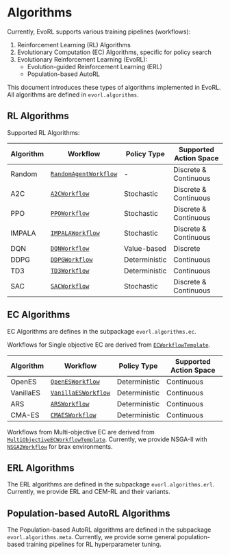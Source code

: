 # Algorithms

Currently, EvoRL supports various training pipelines (workflows):

1. Reinforcement Learning (RL) Algorithms
2. Evolutionary Computation (EC) Algorithms, specific for policy search
3. Evolutionary Reinforcement Learning (EvoRL):
    - Evolution-guided Reinforcement Learning (ERL)
    - Population-based AutoRL

This document introduces these types of algorithms implemented in EvoRL. All algorithms are defined in `evorl.algorithms`.

## RL Algorithms

Supported RL Algorithms:

| Algorithm | Workflow                                                                    | Policy Type   | Supported Action Space |
| --------- | --------------------------------------------------------------------------- | ------------- | ---------------------- |
| Random    | [`RandomAgentWorkflow`](#evorl.algorithms.random_agent.RandomAgentWorkflow) | -             | Discrete & Continuous  |
| A2C       | [`A2CWorkflow`](#evorl.algorithms.a2c.A2CWorkflow)                          | Stochastic    | Discrete & Continuous  |
| PPO       | [`PPOWorkflow`](#evorl.algorithms.ppo.PPOWorkflow)                          | Stochastic    | Discrete & Continuous  |
| IMPALA    | [`IMPALAWorkflow`](#evorl.algorithms.impala.IMPALAWorkflow)                 | Stochastic    | Discrete & Continuous  |
| DQN       | [`DQNWorkflow`](#evorl.algorithms.dqn.DQNWorkflow)                          | Value-based   | Discrete               |
| DDPG      | [`DDPGWorkflow`](#evorl.algorithms.ddpg.DDPGWorkflow)                       | Deterministic | Continuous             |
| TD3       | [`TD3Workflow`](#evorl.algorithms.td3.TD3Workflow)                          | Deterministic | Continuous             |
| SAC       | [`SACWorkflow`](#evorl.algorithms.sac.SACWorkflow)                          | Stochastic    | Discrete & Continuous  |

## EC Algorithms

EC Algorithms are defines in the subpackage `evorl.algorithms.ec`.

Workflows for Single objective EC are derived from [`ECWorkflowTemplate`](#evorl.workflows.ec_workflow.ECWorkflowTemplate).

| Algorithm | Workflow                                                                    | Policy Type   | Supported Action Space |
| --------- | --------------------------------------------------------------------------- | ------------- | ---------------------- |
| OpenES    | [`OpenESWorkflow`](#evorl.algorithms.ec.so.openes.OpenESWorkflow)           | Deterministic | Continuous             |
| VanillaES | [`VanillaESWorkflow`](#evorl.algorithms.ec.so.vanilla_es.VanillaESWorkflow) | Deterministic | Continuous             |
| ARS       | [`ARSWorkflow`](#evorl.algorithms.ec.so.ars.ARSWorkflow)                    | Deterministic | Continuous             |
| CMA-ES    | [`CMAESWorkflow`](#evorl.algorithms.ec.so.cmaes.CMAESWorkflow)              | Deterministic | Continuous             |


Workflows from Multi-objective EC are derived from [`MultiObjectiveECWorkflowTemplate`](#evorl.workflows.ec_workflow.MultiObjectiveECWorkflowTemplate). Currently, we provide NSGA-II with [`NSGA2Workflow`](#evorl.algorithms.ec.mo.nsga2_brax.NSGA2Workflow) for brax environments.

## ERL Algorithms

The ERL algorithms are defined in the subpackage `evorl.algorithms.erl`. Currently, we provide ERL and CEM-RL and their variants.

## Population-based AutoRL Algorithms

The Population-based AutoRL algorithms are defined in the subpackage `evorl.algorithms.meta`. Currently, we provide some general population-based training pipelines for RL hyperparameter tuning.
